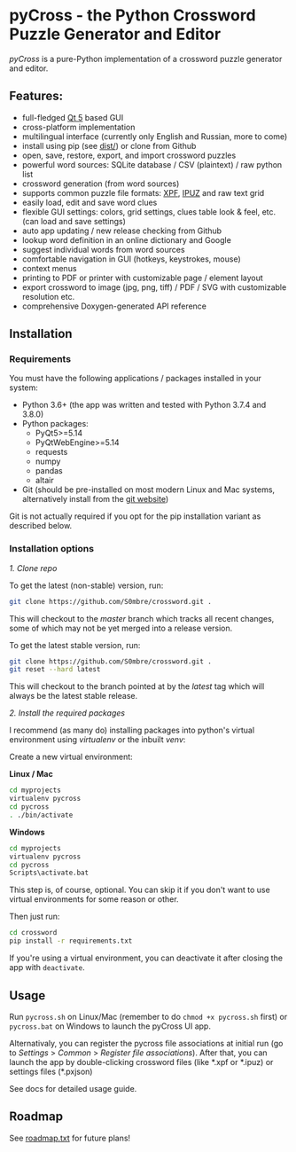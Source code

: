 # pyCross - the Python Crossword Puzzle Generator and Editor
*pyCross* is a pure-Python implementation of a crossword puzzle generator and editor.


## Features:
* full-fledged [Qt 5](https://doc.qt.io/qt-5/index.html) based GUI
* cross-platform implementation
* multilingual interface (currently only English and Russian, more to come)
* install using pip (see [dist/](https://github.com/S0mbre/crossword/tree/master/dist)) or clone from Github
* open, save, restore, export, and import crossword puzzles
* powerful word sources: SQLite database / CSV (plaintext) / raw python list
* crossword generation (from word sources)
* supports common puzzle file formats: [XPF](https://www.xwordinfo.com/XPF/), [IPUZ](http://www.ipuz.org/) and raw text grid 
* easily load, edit and save word clues
* flexible GUI settings: colors, grid settings, clues table look & feel, etc. (can load and save settings)
* auto app updating / new release checking from Github
* lookup word definition in an online dictionary and Google
* suggest individual words from word sources
* comfortable navigation in GUI (hotkeys, keystrokes, mouse)
* context menus
* printing to PDF or printer with customizable page / element layout
* export crossword to image (jpg, png, tiff) / PDF / SVG with customizable resolution etc.
* comprehensive Doxygen-generated API reference

## Installation

### Requirements
You must have the following applications / packages installed in your system:

* Python 3.6+ (the app was written and tested with Python 3.7.4 and 3.8.0)
* Python packages: 
	- PyQt5>=5.14
	- PyQtWebEngine>=5.14
	- requests
	- numpy
	- pandas
	- altair
* Git (should be pre-installed on most modern Linux and Mac systems, alternatively install from the [git website](https://git-scm.com/downloads))

Git is not actually required if you opt for the pip installation variant as described below.

### Installation options

*1. Clone repo*

  To get the latest (non-stable) version, run:
  ```bash
  git clone https://github.com/S0mbre/crossword.git .
  ```
  
  This will checkout to the *master* branch which tracks all recent changes, some of which may not be yet merged into a release version.
  
  To get the latest stable version, run:
  ```bash
  git clone https://github.com/S0mbre/crossword.git .
  git reset --hard latest
  ```
  
  This will checkout to the branch pointed at by the *latest* tag which will always be the latest stable release.
  
*2. Install the required packages*

  I recommend (as many do) installing packages into python's virtual environment using *virtualenv* or the inbuilt *venv*:
  
  Create a new virtual environment:
  
  **Linux / Mac**
  ```bash
  cd myprojects
  virtualenv pycross
  cd pycross
  . ./bin/activate
  ```
  
  **Windows**
  ```bash
  cd myprojects
  virtualenv pycross
  cd pycross
  Scripts\activate.bat
  ```
  
  This step is, of course, optional. You can skip it if you don't want to use virtual environments for some reason or other. 
  
  Then just run:
  ```bash
  cd crossword
  pip install -r requirements.txt
  ```
  
  If you're using a virtual environment, you can deactivate it after closing the app with `deactivate`.

## Usage
Run `pycross.sh` on Linux/Mac (remember to do `chmod +x pycross.sh` first) or `pycross.bat` on Windows to launch the pyCross UI app.

Alternativaly, you can register the pycross file associations at initial run (go to *Settings* > *Common* > *Register file associations*). After that, you can launch the app by double-clicking crossword files (like \*.xpf or \*.ipuz) or settings files (\*.pxjson)

See docs for detailed usage guide.

## Roadmap

See [roadmap.txt](https://github.com/S0mbre/crossword/blob/master/roadmap.txt) for future plans!